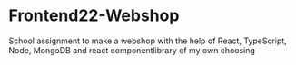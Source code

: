 # Frontend22-Webshop
School assignment to make a webshop with the help of React, TypeScript, Node, MongoDB and react componentlibrary of my own choosing
